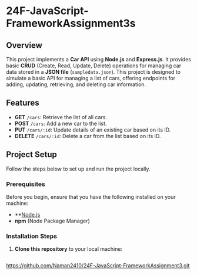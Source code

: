 # 24F-JavaScript-FrameworkAssignment3s

## Overview

This project implements a **Car API** using **Node.js** and **Express.js**. It provides basic **CRUD** (Create, Read, Update, Delete) operations for managing car data stored in a **JSON file** (`sampledata.json`). This project is designed to simulate a basic API for managing a list of cars, offering endpoints for adding, updating, retrieving, and deleting car information.

## Features

- **GET** `/cars`: Retrieve the list of all cars.
- **POST** `/cars`: Add a new car to the list.
- **PUT** `/cars/:id`: Update details of an existing car based on its ID.
- **DELETE** `/cars/:id`: Delete a car from the list based on its ID.

## Project Setup

Follow the steps below to set up and run the project locally.

### Prerequisites

Before you begin, ensure that you have the following installed on your machine:

- **[Node.js](https://nodejs.org/)
- **npm** (Node Package Manager)

### Installation Steps

1. **Clone this repository** to your local machine:

   ```bash
https://github.com/Naman2410/24F-JavaScript-FrameworkAssignment3.git
